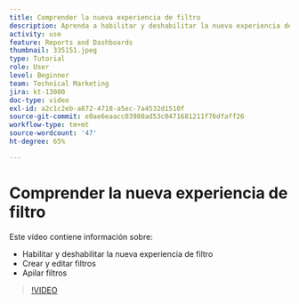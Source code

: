 ```yaml
---
title: Comprender la nueva experiencia de filtro
description: Aprenda a habilitar y deshabilitar la nueva experiencia de filtro, crear y editar filtros y apilar filtros.
activity: use
feature: Reports and Dashboards
thumbnail: 335151.jpeg
type: Tutorial
role: User
level: Beginner
team: Technical Marketing
jira: kt-13080
doc-type: video
exl-id: a2c1c2eb-a872-4718-a5ec-7a4532d1510f
source-git-commit: e0ae6eaacc03980ad53c0471681211f76dfaff26
workflow-type: tm+mt
source-wordcount: '47'
ht-degree: 65%

---
```


# Comprender la nueva experiencia de filtro

Este vídeo contiene información sobre:

* Habilitar y deshabilitar la nueva experiencia de filtro
* Crear y editar filtros
* Apilar filtros

>[!VIDEO](https://video.tv.adobe.com/v/3419558/?quality=12&learn=on&enablevpops)
